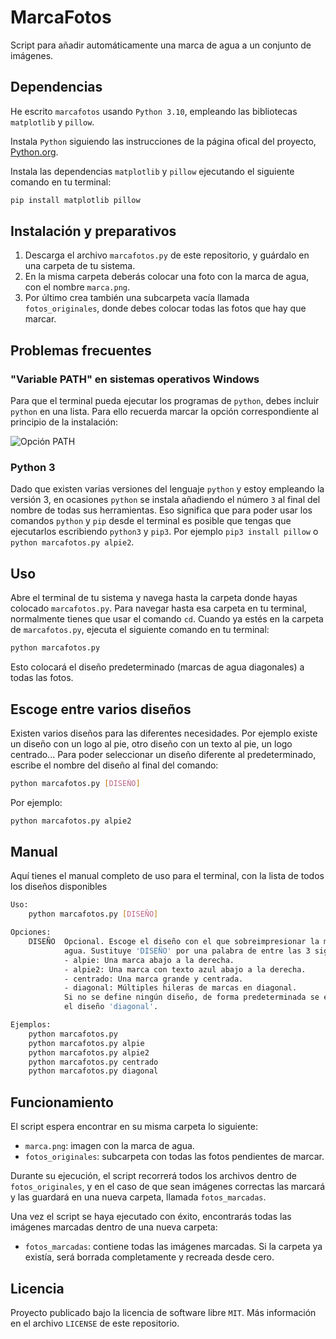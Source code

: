 # MarcaFotos

Script para añadir automáticamente una marca de agua a un conjunto de imágenes.

## Dependencias

He escrito `marcafotos` usando `Python 3.10`, empleando las bibliotecas `matplotlib` y `pillow`.

Instala `Python` siguiendo las instrucciones de la página ofical del proyecto, [Python.org](https://www.python.org).

Instala las dependencias `matplotlib` y `pillow` ejecutando el siguiente comando en tu terminal:

```sh
pip install matplotlib pillow
```

## Instalación y preparativos

1) Descarga el archivo `marcafotos.py` de este repositorio, y guárdalo en una carpeta de tu sistema.
2) En la misma carpeta deberás colocar una foto con la marca de agua, con el nombre `marca.png`.
3) Por último crea también una subcarpeta vacía llamada `fotos_originales`, donde debes colocar todas las fotos que hay que marcar.

## Problemas frecuentes

### "Variable PATH" en sistemas operativos Windows

Para que el terminal pueda ejecutar los programas de `python`, debes incluir `python` en una lista. Para ello recuerda marcar la opción correspondiente al principio de la instalación:

![Opción PATH](https://docs.blender.org/manual/es/2.79/_images/about_contribute_install_windows_installer.png)

### Python 3
Dado que existen varias versiones del lenguaje `python` y estoy empleando la versión 3, en ocasiones `python` se instala añadiendo el número `3` al final del nombre de todas sus herramientas. Eso significa que para poder usar los comandos `python` y `pip` desde el terminal es posible que tengas que ejecutarlos escribiendo `python3` y `pip3`. Por ejemplo `pip3 install pillow` o `python marcafotos.py alpie2`.

## Uso

Abre el terminal de tu sistema y navega hasta la carpeta donde hayas colocado `marcafotos.py`. Para navegar hasta esa carpeta en tu
terminal, normalmente tienes que usar el comando `cd`.
Cuando ya estés en la carpeta de `marcafotos.py`, ejecuta el siguiente comando en tu terminal:

```sh
python marcafotos.py
```

Esto colocará el diseño predeterminado (marcas de agua diagonales) a todas las fotos.

## Escoge entre varios diseños

Existen varios diseños para las diferentes necesidades. Por ejemplo existe un diseño con un logo al pie, otro diseño con un texto
al pie, un logo centrado... Para poder seleccionar un diseño diferente al predeterminado, escribe el nombre del diseño al final
del comando:
```sh
python marcafotos.py [DISEÑO]
```

Por ejemplo:
```sh
python marcafotos.py alpie2
```

## Manual

Aquí tienes el manual completo de uso para el terminal, con la lista de todos los diseños disponibles

```sh
Uso:
    python marcafotos.py [DISEÑO]

Opciones:
    DISEÑO  Opcional. Escoge el diseño con el que sobreimpresionar la marca de
            agua. Sustituye 'DISEÑO' por una palabra de entre las 3 siguientes:
            - alpie: Una marca abajo a la derecha.
            - alpie2: Una marca con texto azul abajo a la derecha.
            - centrado: Una marca grande y centrada.
            - diagonal: Múltiples hileras de marcas en diagonal.
            Si no se define ningún diseño, de forma predeterminada se escogerá
            el diseño 'diagonal'.

Ejemplos:
    python marcafotos.py
    python marcafotos.py alpie
    python marcafotos.py alpie2
    python marcafotos.py centrado
    python marcafotos.py diagonal
```

## Funcionamiento

El script espera encontrar en su misma carpeta lo siguiente:

- `marca.png`: imagen con la marca de agua.
- `fotos_originales`: subcarpeta con todas las fotos pendientes de marcar.

Durante su ejecución, el script recorrerá todos los archivos dentro de `fotos_originales`, y en el caso de que sean imágenes correctas las marcará y las guardará en una nueva carpeta, llamada `fotos_marcadas`.

Una vez el script se haya ejecutado con éxito, encontrarás todas las imágenes marcadas dentro de una nueva carpeta:

- `fotos_marcadas`: contiene todas las imágenes marcadas. Si la carpeta ya existía, será borrada completamente y recreada desde cero.

## Licencia

Proyecto publicado bajo la licencia de software libre `MIT`. Más información en el archivo `LICENSE` de este repositorio.
